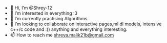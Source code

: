 - 👋 Hi, I’m @Shrey-12
- 👀 I’m interested in everything :3 
- 🌱 I’m currently practising Algorithms
- 💞️ I’m looking to collaborate on interactive pages,ml dl models, intensive c++/c code and :)) anything and everything interesting.
- 📫 How to reach me shreya.malik21b@gmail.com


